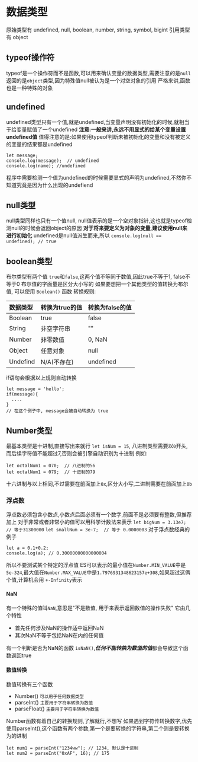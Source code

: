 # 数据类型
原始类型有 undefined, null, boolean, number, string, symbol, bigint
引用类型有 object
## typeof操作符
typeof是一个操作符而不是函数,可以用来确认变量的数据类型,需要注意的是`null`返回的是`object`类型,因为特殊值null被认为是一个对空对象的引用
严格来讲,函数也是一种特殊的对象
## undefined
undefined类型只有一个值,就是undefined,当变量声明没有初始化的时候,就相当于给变量赋值了一个undefined
**注意:一般来讲,永远不用显式的给某个变量设置undefined值**
值得注意的是:如果使用typeof判断未被初始化的变量和没有被定义的变量的结果都是undefined
```JS
let message;
console.log(message);  // undefined
console.log(name); //undefined
```
程序中需要检测一个值为undefined的时候需要显式的声明为undefined,不然你不知道究竟是因为什么出现的undefiend
## null类型
null类型同样也只有一个值null, null值表示的是一个空对象指针,这也就是typeof检测null的时候会返回object的原因
**对于将来要定义为对象的变量,建议使用null来进行初始化**
undefined是null值派生而来,所以
`console.log(null == undefined); // true`
## boolean类型
布尔类型有两个值 `true`和`false`,这两个值不等同于数值,因此true不等于1, false不等于0
布尔值的字面量是区分大小写的
如果要想把一个其他类型的值转换为布尔值, 可以使用 `Boolean()` 函数
转换规则:

| 数据类型 | 转换为true的值 | 转换为false的值 |
|:- | :- | :- |
| Boolean | true | false |
| String | 非空字符串 | "" |
| Number | 非零数值 | 0, NaN |
| Object | 任意对象 | null |
| Undefind | N/A(不存在)| undefined |

if语句会根据以上规则自动转换
```JS
let message = 'hello';
if(message){
  ....
}
// 在这个例子中, message会被自动转换为 true
```

## Number类型
最基本类型是十进制,直接写出来就行 `let isNum = 15`,
八进制类型需要以`0`开头,而后续字符值不能超过7,否则会被引擎自动识别为十进制 例如:
```JS
let octalNum1 = 070;  // 八进制的56
let octalNum1 = 079;  // 十进制的79
``` 
十六进制与以上相同,不过需要在前面加上`0x`,区分大小写,二进制需要在前面加上`0b`

### 浮点数
浮点数必须包含小数点,小数点后面必须有一个数字,前面不是必须要有整数,但推荐加上
对于非常或者非常小的值可以用科学计数法来表示
`let bigNum = 3.13e7; // 等于31300000` `let smallNum = 3e-7;  // 等于 0.0000003`
对于浮点数经典的例子
```JS
let a = 0.1+0.2;
console.log(a); // 0.30000000000000004 
```
所以不要测试某个特定的浮点值
ES可以表示的最小值在`Number.MIN_VALUE`中是`5e-324`,最大值在`Number.MAX_VALUE`中是`1.7976931348623157e+308`,如果超过这俩个值,计算机会用 `+-Infinity`表示
#### NaN
有一个特殊的值叫`NaN`,意思是"不是数值, 用于来表示返回数值的操作失败"
它由几个特性
* 首先任何涉及NaN的操作适中返回NaN
* 其次NaN不等于包括NaN在内的任何值

有一个判断是否为NaN的函数 `isNaN()`,***任何不能转换为数值的值***都会导致这个函数返回true
#### 数值转换
数值转换有三个函数
* Number()  `可以用于任何数据类型`
* parseInt() `主要用于字符串转换为数值`
* parseFloat() `主要用于字符串转换为数值`

Number函数有着自己的转换规则,了解就行,不想写
如果遇到字符传转换数字,优先使用parseInt(),这个函数有两个参数,第一个是要转换的字符串,第二个则是要转换为的进制
```JS
let num1 = parseInt("1234ww"); // 1234, 默认是十进制
let num2 = parseInt("0xAF", 16); // 175 
```

